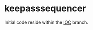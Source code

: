# keepasssequencer

Initial code reside within the [IOC](https://github.com/fireout/keepasssequencer/tree/feature/IOC) branch.
